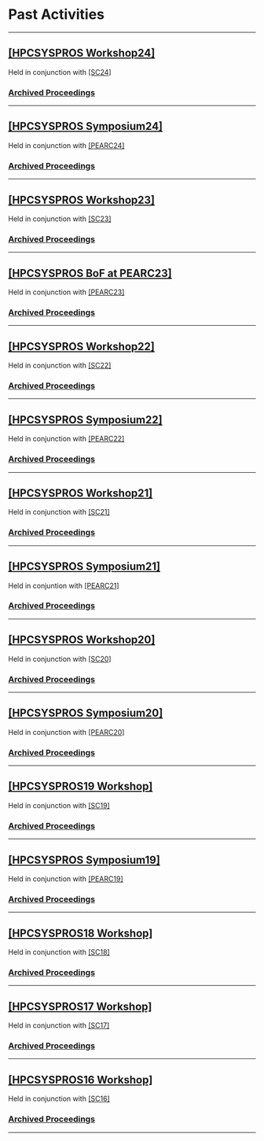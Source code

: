 # Past Activities
------
## [[HPCSYSPROS Workshop24]](http://sighpc-syspros.org/workshops/2024/)
Held in conjunction with [[SC24]](https://sc24.supercomputing.org/)
### [Archived Proceedings](https://github.com/HPCSYSPROS/Workshop24)

------
## [[HPCSYSPROS Symposium24]](http://sighpc-syspros.org/symposiums/2024/)
Held in conjunction with [[PEARC24]](https://pearc.acm.org/pearc24/)
### [Archived Proceedings](https://github.com/HPCSYSPROS/Symposium24)

------
## [[HPCSYSPROS Workshop23]](http://sighpc-syspros.org/workshops/2023/)
Held in conjunction with [[SC23]](https://sc23.supercomputing.org/)
### [Archived Proceedings](https://github.com/HPCSYSPROS/Workshop23)

------
## [[HPCSYSPROS BoF at PEARC23]](https://github.com/HPCSYSPROS/BoF23)
Held in conjunction with [[PEARC23]](https://pearc.acm.org/pearc23/)
### [Archived Proceedings](https://github.com/HPCSYSPROS/BoF23)

------
## [[HPCSYSPROS Workshop22]](http://sighpc-syspros.org/workshops/2022/)
Held in conjunction with [[SC22]](https://sc22.supercomputing.org/)
### [Archived Proceedings](https://github.com/HPCSYSPROS/Workshop22)

------
## [[HPCSYSPROS Symposium22]](http://sighpc-syspros.org/symposiums/2022/)
Held in conjunction with [[PEARC22]](https://pearc.acm.org/pearc22/)
### [Archived Proceedings](https://github.com/HPCSYSPROS/Symposium22)

------
## [[HPCSYSPROS Workshop21]](http://sighpc-syspros.org/workshops/2021/)
Held in conjunction with [[SC21]](https://sc21.supercomputing.org/)
### [Archived Proceedings](https://github.com/HPCSYSPROS/Workshop21)

------
## [[HPCSYSPROS Symposium21]](http://sighpc-syspros.org/symposiums/2021/)
Held in conjuntion with [[PEARC21]](https://pearc.acm.org/pearc21/)
### [Archived Proceedings](https://github.com/HPCSYSPROS/Symposium21)

------
## [[HPCSYSPROS Workshop20]](http://sighpc-syspros.org/workshops/2020/)
Held in conjunction with [[SC20]](http://sc20.supercomputing.org)
### [Archived Proceedings](https://github.com/HPCSYSPROS/Workshop20/)

------
## [[HPCSYSPROS Symposium20]](http://sighpc-syspros.org/symposiums/2020/)
Held in conjunction with [[PEARC20]](https://pearc.acm.org/pearc20/)
### [Archived Proceedings](https://github.com/HPCSYSPROS/Symposium20/)

------
## [[HPCSYSPROS19 Workshop]](http://sighpc-syspros.org/workshops/2019/) 
Held in conjunction with [[SC19]](http://sc19.supercomputing.org)
### [Archived Proceedings](http://sighpc-syspros.org/proceedings/Workshop19)

------
## [[HPCSYSPROS Symposium19]](http://sighpc-syspros.org/symposiums/2019/)
Held in conjunction with [[PEARC19]](https://www.pearc19.pearc.org)
### [Archived Proceedings](http://sighpc-syspros.org/proceedings/Symposium19)

------
## [[HPCSYSPROS18 Workshop]](http://sighpc-syspros.org/workshops/2018/) 
Held in conjunction with [[SC18]](http://sc18.supercomputing.org)
### [Archived Proceedings](http://sighpc-syspros.org/proceedings/Workshop18)

------
## [[HPCSYSPROS17 Workshop]](http://sighpc-syspros.org/workshops/2017/index.php.html)
Held in conjunction with [[SC17]](http://sc17.supercomputing.org)
### [Archived Proceedings](http://sighpc-syspros.org/proceedings/Workshop17)

------
## [[HPCSYSPROS16 Workshop]](http://sighpc-syspros.org/workshops/2016/index.php.html)
Held in conjunction with [[SC16]](http://sc16.supercomputing.org)
### [Archived Proceedings](http://sighpc-syspros.org/proceedings/Workshop16)
------
